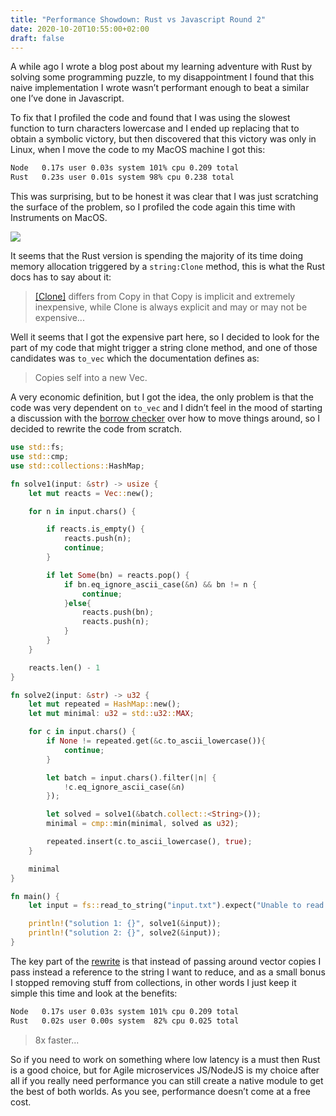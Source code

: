 ```yaml
---
title: "Performance Showdown: Rust vs Javascript Round 2"
date: 2020-10-20T10:55:00+02:00
draft: false
---
```



A while ago I wrote a blog post about my learning adventure with Rust by solving some programming puzzle, to my disappointment I found that this naive implementation I wrote wasn’t performant enough to beat a similar one I’ve done in Javascript.

To fix that I profiled the code and found that I was using the slowest function to turn characters lowercase and I ended up replacing that to obtain a symbolic victory, but then discovered that this victory was only in Linux, when I move the code to my MacOS machine I got this:

```sh
Node   0.17s user 0.03s system 101% cpu 0.209 total
Rust   0.23s user 0.01s system 98% cpu 0.238 total
```

This was surprising, but to be honest it was clear that I was just scratching the surface of the problem, so I profiled the code again this time with Instruments on MacOS.  

![](https://github.com/cesarvr/hugo-blog/blob/master/static/rust/malloc-xcode-2.png?raw=true)

It seems that the Rust version is spending the majority of its time doing memory allocation triggered by a ``string:Clone`` method, this is what the Rust docs has to say about it:

> [[Clone]](https://doc.rust-lang.org/std/clone/trait.Clone.html) differs from Copy in that Copy is implicit and extremely inexpensive, while Clone is always explicit and may or may not be expensive...

Well it seems that I got the expensive part here, so I decided to look for the part of my code that might trigger a string clone method, and one of those candidates was ``to_vec`` which the documentation defines as:

> Copies self into a new Vec.

A very economic definition, but I got the idea,  the only problem is that the code was very dependent on ``to_vec`` and I didn’t feel in the mood of starting a discussion with the [borrow checker](https://doc.rust-lang.org/1.8.0/book/references-and-borrowing.html) over how to move things around, so I decided to rewrite the code from scratch.  


```rust
use std::fs;
use std::cmp;
use std::collections::HashMap;

fn solve1(input: &str) -> usize {
    let mut reacts = Vec::new();

    for n in input.chars() {

        if reacts.is_empty() {
            reacts.push(n);
            continue;
        }

        if let Some(bn) = reacts.pop() {
            if bn.eq_ignore_ascii_case(&n) && bn != n {
                continue;
            }else{
                reacts.push(bn);
                reacts.push(n);
            }
        }
    }

    reacts.len() - 1
}

fn solve2(input: &str) -> u32 {
    let mut repeated = HashMap::new();
    let mut minimal: u32 = std::u32::MAX;

    for c in input.chars() {
        if None != repeated.get(&c.to_ascii_lowercase()){
            continue;
        }

        let batch = input.chars().filter(|n| {
            !c.eq_ignore_ascii_case(&n)
        });

        let solved = solve1(&batch.collect::<String>());
        minimal = cmp::min(minimal, solved as u32);

        repeated.insert(c.to_ascii_lowercase(), true);
    }

    minimal
}

fn main() {
    let input = fs::read_to_string("input.txt").expect("Unable to read file");

    println!("solution 1: {}", solve1(&input));
    println!("solution 2: {}", solve2(&input));
}
```


The key part of the [rewrite](https://github.com/cesarvr/AOCRust/blob/master/day-5/rewrite/src/main.rs) is that instead of passing around vector copies I pass instead a reference to the string I want to reduce, and as a small bonus I stopped removing stuff from collections, in other words I just keep it simple this time and look at the benefits:


```sh
Node   0.17s user 0.03s system 101% cpu 0.209 total
Rust   0.02s user 0.00s system  82% cpu 0.025 total
```
> 8x faster...

So if you need to work on something where low latency is a must then Rust is a good choice, but for Agile microservices JS/NodeJS is my choice after all if you really need performance you can still create a native module to get the best of both worlds. As you see, performance doesn’t come at a free cost. 
